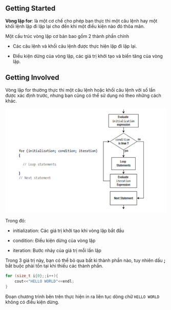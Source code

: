 ## Getting Started

**Vòng lặp for**: là một cơ chế cho phép bạn thực thi một câu lệnh hay một khối lệnh lặp đi lặp lại cho đến khi một điều kiện nào đó thõa mãn.

Một cấu trúc vòng lặp cơ bản bao gồm 2 thành phần chính

- Các câu lệnh và khối câu lệnh được thực hiện lặp đi lặp lại.

- Điều kiện dừng của vòng lặp, các giá trị khởi tạo và biến tăng của vòng lặp.

## Getting Involved

Vòng lặp for thường thực thi một câu lệnh hoặc khối câu lệnh với số lần được xác định trước, nhưng bạn cũng có thể sử dụng nó theo những cách khác.

![alt text](/images/image_05.png)

Trong đó:

- initialization: Các giá trị khởi tạo khi vòng lặp bắt đầu

- condition: Điều kiện dừng của vòng lặp

- iteration: Bước nhảy của giá trị mỗi lần lặp

Trong 3 giá trị này, bạn có thể bỏ qua bất kì thành phần nào, tuy nhiên dấu **;** bắt buộc phải tồn tại khi thiếu các thành phần.

```c++
for (size_t i{0};;i++){
	cout<<"HELLO WORLD"<<endl;
}
```

Đoạn chương trình bên trên thực hiện in ra liên tục dòng chữ `HELLO WORLD` không có điều kiện dừng.


